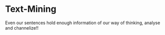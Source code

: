 # Text-Mining
Even our sentences hold enough information of our way of thinking, analyse and channelize!!
